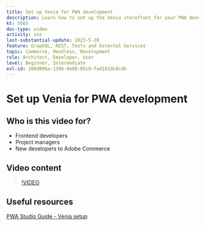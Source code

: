 ```yaml
---
title: Set up Venia for PWA development
description: Learn how to set up the Venia storefront for your PWA development project.
kt: 5565
doc-type: video
activity: use
last-substantial-update: 2023-5-28
feature: GraphQL, REST, Tools and External Services
topic: Commerce, Headless, Development
role: Architect, Developer, User
level: Beginner, Intermediate
exl-id: 208d096a-139b-4e08-85c9-fad181dc8cdb
---
```

# Set up Venia for PWA development

## Who is this video for?

- Frontend developers
- Project managers
- New developers to Adobe Commerce

## Video content

>[!VIDEO](https://video.tv.adobe.com/v/35785?quality=12&learn=on)

## Useful resources

[PWA Studio Guide - Venia setup](https://developer.adobe.com/commerce/pwa-studio/tutorials/setup-storefront/)
